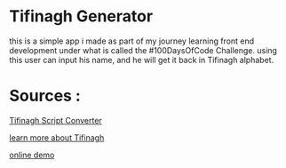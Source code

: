 # Tifinagh Generator

this is a simple app i made as part of my journey learning front end development 
under what is called the #100DaysOfCode Challenge. 
using this user can input his name, and he will get it back in Tifinagh alphabet.




# Sources : 

[Tifinagh Script Converter](http://tifinaghtools.eazypo.ca/)

[learn more about Tifinagh](https://en.wikipedia.org/wiki/Tifinagh)

[ online demo ](https://tifinagh-generator.netlify.app/)